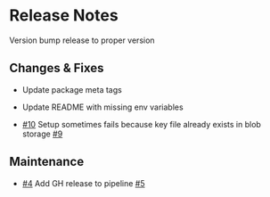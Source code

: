 # Release Notes

Version bump release to proper version

## Changes & Fixes

- Update package meta tags
- Update README with missing env variables

- [#10](https://github.com/joachimdalen/azure-functions-test-utils/pull/10) Setup sometimes fails because key file already exists in blob storage [#9](https://github.com/joachimdalen/azure-functions-test-utils/issues/9)

## Maintenance

- [#4](https://github.com/joachimdalen/azure-functions-test-utils/pull/4) Add GH release to pipeline [#5](https://github.com/joachimdalen/azure-functions-test-utils/issues/5)

